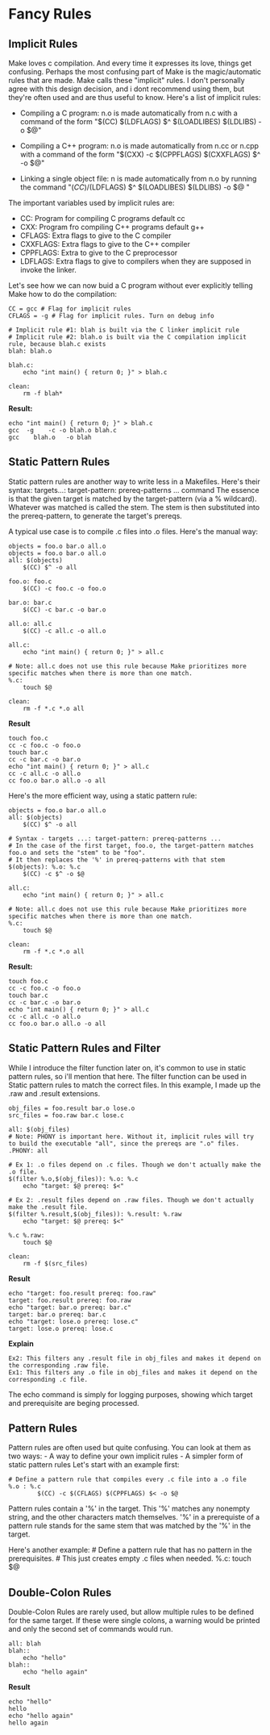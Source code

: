 
# Fancy Rules

## Implicit Rules

Make loves c compilation. And every time it expresses its love, things get confusing. Perhaps the most confusing part of Make is the magic/automatic rules that are made. Make calls these "implicit" rules. I don't personally agree with this design decision, and i dont recommend using them, but they're often used and are thus useful to know. Here's a list of implicit rules:
- Compiling a C program: n.o is made automatically from n.c with a command of the form "$(CC) $(LDFLAGS) $^ $(LOADLIBES) $(LDLIBS) -o $@"

- Compiling a C++ program: n.o is made automatically from n.cc or n.cpp with a command of the form "$(CXX) -c $(CPPFLAGS) $(CXXFLAGS) $^ -o $@"
- Linking a single object file: n is made automatically from n.o by running the command "$(CC) /$(LDFLAGS) $^ $(LOADLIBES) $(LDLIBS) -o $@ "

The important variables used by implicit rules are:

- CC: Program for compiling C programs default cc
- CXX: Program fro compiling C++ programs default g++
- CFLAGS: Extra flags to give to the C compiler
- CXXFLAGS: Extra flags to give to the C++ compiler
- CPPFLAGS: Extra to give to the C preprocessor
- LDFLAGS: Extra flags to give to compilers when they are supposed in invoke the linker.

Let's see how we can now buid a C program without ever explicitly telling Make how to do the compilation:

    CC = gcc # Flag for implicit rules
    CFLAGS = -g # Flag for implicit rules. Turn on debug info

    # Implicit rule #1: blah is built via the C linker implicit rule
    # Implicit rule #2: blah.o is built via the C compilation implicit rule, because blah.c exists
    blah: blah.o

    blah.c:
        echo "int main() { return 0; }" > blah.c

    clean:
        rm -f blah*

**Result:**

    echo "int main() { return 0; }" > blah.c
    gcc  -g    -c -o blah.o blah.c
    gcc    blah.o   -o blah

## Static Pattern Rules
Static pattern rules are another way to write less in a Makefiles. Here's their syntax:
    targets...: target-pattern: prereq-patterns ...
        command
The essence is that the given target is matched by the target-pattern (via a % wildcard). Whatever was matched is called the stem. The stem is then substituted into the prereq-pattern, to generate the target's prereqs.

A typical use case is to compile .c files into .o files. Here's the manual way:

    objects = foo.o bar.o all.o
    objects = foo.o bar.o all.o
    all: $(objects)
        $(CC) $^ -o all

    foo.o: foo.c
        $(CC) -c foo.c -o foo.o

    bar.o: bar.c
        $(CC) -c bar.c -o bar.o

    all.o: all.c
        $(CC) -c all.c -o all.o

    all.c:
        echo "int main() { return 0; }" > all.c

    # Note: all.c does not use this rule because Make prioritizes more specific matches when there is more than one match.
    %.c:
        touch $@

    clean:
        rm -f *.c *.o all

**Result**

    touch foo.c
    cc -c foo.c -o foo.o
    touch bar.c
    cc -c bar.c -o bar.o
    echo "int main() { return 0; }" > all.c
    cc -c all.c -o all.o
    cc foo.o bar.o all.o -o all

Here's the more efficient way, using a static pattern rule:

    objects = foo.o bar.o all.o
    all: $(objects)
        $(CC) $^ -o all

    # Syntax - targets ...: target-pattern: prereq-patterns ...
    # In the case of the first target, foo.o, the target-pattern matches foo.o and sets the "stem" to be "foo".
    # It then replaces the '%' in prereq-patterns with that stem
    $(objects): %.o: %.c
        $(CC) -c $^ -o $@

    all.c:
        echo "int main() { return 0; }" > all.c

    # Note: all.c does not use this rule because Make prioritizes more specific matches when there is more than one match.
    %.c:
        touch $@

    clean:
        rm -f *.c *.o all

**Result:**

    touch foo.c
    cc -c foo.c -o foo.o
    touch bar.c
    cc -c bar.c -o bar.o
    echo "int main() { return 0; }" > all.c
    cc -c all.c -o all.o
    cc foo.o bar.o all.o -o all

## Static Pattern Rules and Filter
While I introduce the filter function later on, it's common to use in static pattern rules, so i'll mention that here. The filter function can be used in Static pattern rules to match the correct files. In this example, I made up the .raw and .result extensions. 

    obj_files = foo.result bar.o lose.o
    src_files = foo.raw bar.c lose.c

    all: $(obj_files)
    # Note: PHONY is important here. Without it, implicit rules will try to build the executable "all", since the prereqs are ".o" files.
    .PHONY: all 

    # Ex 1: .o files depend on .c files. Though we don't actually make the .o file.
    $(filter %.o,$(obj_files)): %.o: %.c
        echo "target: $@ prereq: $<"

    # Ex 2: .result files depend on .raw files. Though we don't actually make the .result file.
    $(filter %.result,$(obj_files)): %.result: %.raw
        echo "target: $@ prereq: $<" 

    %.c %.raw:
        touch $@

    clean:
        rm -f $(src_files)

**Result**

    echo "target: foo.result prereq: foo.raw" 
    target: foo.result prereq: foo.raw
    echo "target: bar.o prereq: bar.c"
    target: bar.o prereq: bar.c
    echo "target: lose.o prereq: lose.c"
    target: lose.o prereq: lose.c

**Explain**

    Ex2: This filters any .result file in obj_files and makes it depend on the corresponding .raw file. 
    Ex1: This filters any .o file in obj_files and makes it depend on the corresponding .c file.


The echo command is simply for logging purposes, showing which target and prerequisite are beging processed.

## Pattern Rules
Pattern rules are often used but quite confusing. You can look at them as two ways:
    - A way to define your own implicit rules
    - A simpler form of static pattern rules
Let's start with an example first:

    # Define a pattern rule that compiles every .c file into a .o file
    %.o : %.c
            $(CC) -c $(CFLAGS) $(CPPFLAGS) $< -o $@

Pattern rules contain a '%' in the target. This '%' matches any nonempty string, and the other characters match themselves. '%' in a prerequiste of a pattern rule stands for the same stem that was matched by the '%' in the target.

Here's another example:
    # Define a pattern rule that has no pattern in the prerequisites.
    # This just creates empty .c files when needed.
    %.c:
    touch $@

## Double-Colon Rules
Double-Colon Rules are rarely used, but allow multiple rules to be defined for the same target. If these were single colons, a warning would be printed and only the second set of commands would run.

    all: blah
    blah::
        echo "hello"
    blah:: 
        echo "hello again"

**Result**

    echo "hello"
    hello
    echo "hello again"
    hello again
